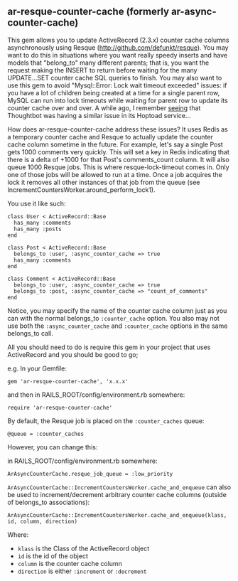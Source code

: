 ar-resque-counter-cache (formerly ar-async-counter-cache)
---------------------------------------------------------

This gem allows you to update ActiveRecord (2.3.x) counter cache columns
asynchronously using Resque (http://github.com/defunkt/resque). You may want to
do this in situations where you want really speedy inserts and have models that
"belong_to" many different parents; that is, you want the request making the
INSERT to return before waiting for the many UPDATE...SET counter cache SQL
queries to finish. You may also want to use this gem to avoid "Mysql::Error:
Lock wait timeout exceeded" issues: if you have a lot of children being created
at a time for a single parent row, MySQL can run into lock timeouts while
waiting for parent row to update its counter cache over and over. A while ago,
I remember
[seeing](http://robots.thoughtbot.com/post/159805685/tuning-the-toad) that
Thoughtbot was having a similar issue in its Hoptoad service...

How does ar-resque-counter-cache address these issues? It uses Redis as a
temporary counter cache and Resque to actually update the counter cache column
sometime in the future. For example, let's say a single Post gets 1000 comments
very quickly. This will set a key in Redis indicating that there is a delta of
+1000 for that Post's comments_count column. It will also queue 1000 Resque
jobs. This is where resque-lock-timeout comes in. Only one of those jobs will
be allowed to run at a time. Once a job acquires the lock it removes all other
instances of that job from the queue (see
IncrementCountersWorker.around\_perform\_lock1).

You use it like such:

    class User < ActiveRecord::Base
      has_many :comments
      has_many :posts
    end
    
    class Post < ActiveRecord::Base
      belongs_to :user, :async_counter_cache => true
      has_many :comments
    end
    
    class Comment < ActiveRecord::Base
      belongs_to :user, :async_counter_cache => true
      belongs_to :post, :async_counter_cache => "count_of_comments"
    end

Notice, you may specify the name of the counter cache column just as you can
with the normal belongs_to `:counter_cache` option. You also may not use both
the `:async_counter_cache` and `:counter_cache` options in the same belongs_to
call.

All you should need to do is require this gem in your project that uses
ActiveRecord and you should be good to go;

e.g. In your Gemfile:

    gem 'ar-resque-counter-cache', 'x.x.x'

and then in RAILS_ROOT/config/environment.rb somewhere:

    require 'ar-resque-counter-cache'

By default, the Resque job is placed on the `:counter_caches` queue:

    @queue = :counter_caches

However, you can change this:

in RAILS_ROOT/config/environment.rb somewhere:

    ArAsyncCounterCache.resque_job_queue = :low_priority

`ArAsyncCounterCache::IncrementCountersWorker.cache_and_enqueue` can also be
used to increment/decrement arbitrary counter cache columns (outside of
belongs_to associations):

    ArAsyncCounterCache::IncrementCountersWorker.cache_and_enqueue(klass, id, column, direction)

Where:

 * `klass` is the Class of the ActiveRecord object
 * `id` is the id of the object
 * `column` is the counter cache column
 * `direction` is either `:increment` or `:decrement`
